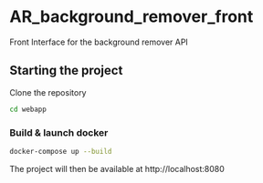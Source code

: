 # AR_background_remover_front

Front Interface for the background remover API

## Starting the project

Clone the repository

```bash
cd webapp
```

### Build & launch docker

```bash
docker-compose up --build
```

The project will then be available at http://localhost:8080
